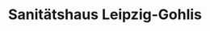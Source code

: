 ---
title: "Sanitätshaus Leipzig-Gohlis"
url: /leipzig/sanitaetshaus-leipzig-gohlis/
shop: Sanitätshaus
---